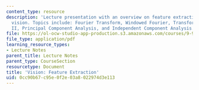 ```yaml
---
content_type: resource
description: 'Lecture presentation with an overview on feature extraction in machine
  vision. Topics include: Fourier Transform, Windowed Fourier, Transform, WaveletsPart
  II, Principal Component Analysis, and Independent Component Analysis.'
file: https://ol-ocw-studio-app-production.s3.amazonaws.com/courses/9-913-pattern-recognition-for-machine-vision-fall-2004/0cc90b67c95e0f2e03a8022974d3e113_class1_2_2004.pdf
file_type: application/pdf
learning_resource_types:
- Lecture Notes
parent_title: Lecture Notes
parent_type: CourseSection
resourcetype: Document
title: 'Vision: Feature Extraction'
uid: 0cc90b67-c95e-0f2e-03a8-022974d3e113
---
```

